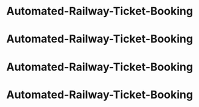 # Automated-Railway-Ticket-Booking
# Automated-Railway-Ticket-Booking
# Automated-Railway-Ticket-Booking
# Automated-Railway-Ticket-Booking
